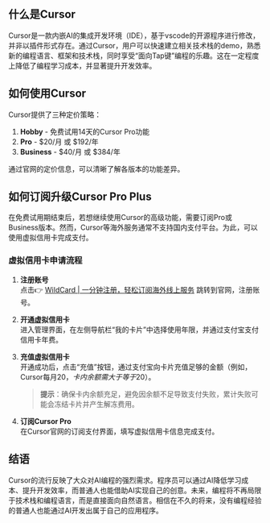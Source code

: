 ## 什么是Cursor

Cursor是一款内嵌AI的集成开发环境（IDE），基于vscode的开源程序进行修改，并非以插件形式存在。通过Cursor，用户可以快速建立相关技术栈的demo，熟悉新的编程语言、框架和技术栈，同时享受“面向Tap键”编程的乐趣。这在一定程度上降低了编程学习成本，并显著提升开发效率。

## 如何使用Cursor

Cursor提供了三种定价策略：

1. **Hobby** - 免费试用14天的Cursor Pro功能  
2. **Pro** - $20/月 或 $192/年  
3. **Business** - $40/月 或 $384/年  

通过官网的定价信息，可以清晰了解各版本的功能差异。

## 如何订阅升级Cursor Pro Plus

在免费试用期结束后，若想继续使用Cursor的高级功能，需要订阅Pro或Business版本。然而，Cursor等海外服务通常不支持国内支付平台。为此，可以使用虚拟信用卡完成支付。

### 虚拟信用卡申请流程

1. **注册账号**  
   点击👉 [WildCard | 一分钟注册，轻松订阅海外线上服务](https://bit.ly/bewildcard) 跳转到官网，注册账号。

2. **开通虚拟信用卡**  
   进入管理界面，在左侧导航栏“我的卡片”中选择使用年限，并通过支付宝支付信用卡年费。

3. **充值虚拟信用卡**  
   开通成功后，点击“充值”按钮，通过支付宝向卡片充值足够的金额（例如，Cursor每月$20，卡内余额需大于等于$20）。  
   > **提示**：确保卡内余额充足，避免因余额不足导致支付失败，累计失败可能会冻结卡片并产生解冻费用。

4. **订阅Cursor Pro**  
   在Cursor官网的订阅支付界面，填写虚拟信用卡信息完成支付。

## 结语

Cursor的流行反映了大众对AI编程的强烈需求。程序员可以通过AI降低学习成本、提升开发效率，而普通人也能借助AI实现自己的创意。未来，编程将不再局限于技术栈和编程语言，而是直接面向自然语言。相信在不久的将来，没有编程经验的普通人也能通过AI开发出属于自己的应用程序。